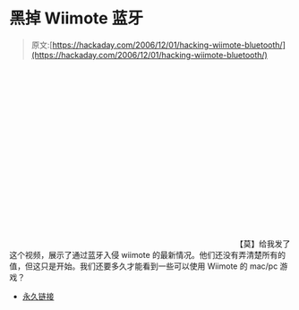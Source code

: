 # 黑掉 Wiimote 蓝牙

> 原文:[https://hackaday.com/2006/12/01/hacking-wiimote-bluetooth/](https://hackaday.com/2006/12/01/hacking-wiimote-bluetooth/)

<object width="400" height="320"><param value="http://www.youtube.com/v/9iBaKsh5z_o" name="movie"> <param value="transparent" name="wmode"></object> 
【莫】给我发了这个视频，展示了通过蓝牙入侵 wiimote 的最新情况。他们还没有弄清楚所有的值，但这只是开始。我们还要多久才能看到一些可以使用 Wiimote 的 mac/pc 游戏？

*   [永久链接](http://www.youtube.com/watch?v=9iBaKsh5z_o)